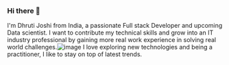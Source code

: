 ### Hi there 👋

I'm Dhruti Joshi from India, a passionate Full stack Developer and upcoming Data scientist. I want to contribute my technical skills and grow into an IT industry professional by gaining more real work experience in solving real world challenges.![image](https://github.com/dhrutijoshi11/dhrutijoshi11/assets/101862826/9a82ecdf-3a7d-4101-a1b0-9c7c4675ad78) I love exploring new technologies and being a practitioner, I like to stay on top of latest trends.

<!--
**dhrutijoshi11/dhrutijoshi11** is a ✨ _special_ ✨ repository because its `README.md` (this file) appears on your GitHub profile.

Here are some ideas to get you started:

- 🔭 I’m currently doing my Master's in Computer Science from Texas A&M University Corpus-Christi.
- 🌱 I’m currently learning ...
- 👯 I’m looking to collaborate on ...
- 🤔 I’m looking for help with ...
- 💬 Ask me about ...
- 📫 How to reach me: ...
- 😄 Pronouns: ...
- ⚡ Fun fact: ...
-->

